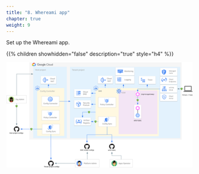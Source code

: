 ```yaml
---
title: "8. Whereami app"
chapter: true
weight: 9
---
```

Set up the Whereami app.

{{% children showhidden="false" description="true" style="h4" %}}

![Whereami overview](https://github.com/mathieu-benoit/my-images/raw/main/acm-workshop/whereami-overview.png?width=50pc)